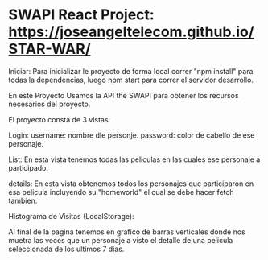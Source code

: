 # SWAPI React Project: https://joseangeltelecom.github.io/STAR-WAR/

Iniciar: Para inicializar le proyecto de forma local correr "npm install" para todas la dependencias, luego npm start para correr el servidor desarrollo.

En este Proyecto Usamos la API the SWAPI para obtener los recursos necesarios del proyecto.

El proyecto consta de 3 vistas:

Login:
username: nombre dle personje.
password: color de cabello de ese personaje.

List:
En esta vista tenemos todas las peliculas en las cuales ese personaje a participado.

details:
En esta vista obtenemos todos los personajes que participaron en esa pelicula incluyendo su "homeworld" el cual se debe hacer fetch tambien.

Histograma de Visitas (LocalStorage):

Al final de la pagina tenemos en grafico de barras verticales donde nos muetra las veces que un personaje a visto el detalle de una pelicula seleccionada de los ultimos 7 dias.
